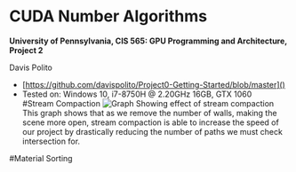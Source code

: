 CUDA Number Algorithms
======================

**University of Pennsylvania, CIS 565: GPU Programming and Architecture, Project 2**

Davis Polito 
*  [https://github.com/davispolito/Project0-Getting-Started/blob/master]()
* Tested on: Windows 10, i7-8750H @ 2.20GHz 16GB, GTX 1060       
#Stream Compaction
![Graph Showing effect of stream compaction](/Project3-CUDA-Path-Tracer/img/stream.PNG)
This graph shows that as we remove the number of walls, making the scene more open, stream compaction is able to increase the speed of our project by drastically reducing the number of paths we must check intersection for. 

#Material Sorting



